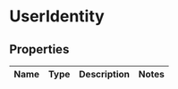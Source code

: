 

# UserIdentity

## Properties

Name | Type | Description | Notes
------------ | ------------- | ------------- | -------------




